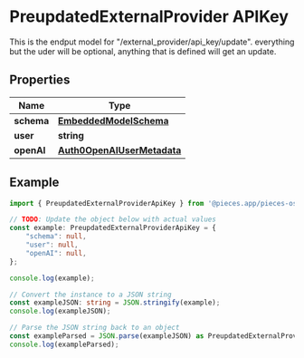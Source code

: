 
# PreupdatedExternalProvider APIKey

This is the endput model for \"/external_provider/api_key/update\". everything but the uder will be optional, anything that is defined will get an update.

## Properties

Name | Type
------------ | -------------
**schema** | [**EmbeddedModelSchema**](EmbeddedModelSchema)
**user** | **string**
**openAI** | [**Auth0OpenAIUserMetadata**](Auth0OpenAIUserMetadata)

## Example

```typescript
import { PreupdatedExternalProviderApiKey } from '@pieces.app/pieces-os-client';

// TODO: Update the object below with actual values
const example: PreupdatedExternalProviderApiKey = {
    "schema": null,
    "user": null,
    "openAI": null,
};

console.log(example);

// Convert the instance to a JSON string
const exampleJSON: string = JSON.stringify(example);
console.log(exampleJSON);

// Parse the JSON string back to an object
const exampleParsed = JSON.parse(exampleJSON) as PreupdatedExternalProviderApiKey;
console.log(exampleParsed);
```


